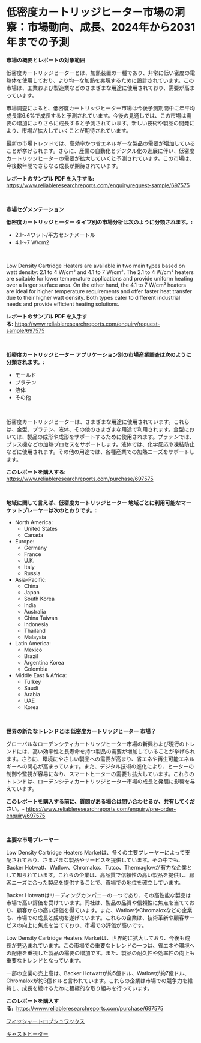 <p><h1>低密度カートリッジヒーター市場の洞察：市場動向、成長、2024年から2031年までの予測</h1></p><p><strong>市場の概要とレポートの対象範囲</strong></p>
<p><p>低密度カートリッジヒーターとは、加熱装置の一種であり、非常に低い密度の電熱体を使用しており、より均一な加熱を実現するために設計されています。この市場は、工業および製造業などのさまざまな用途に使用されており、需要が高まっています。</p><p>市場調査によると、低密度カートリッジヒーター市場は今後予測期間中に年平均成長率6.6%で成長すると予測されています。今後の見通しでは、この市場は需要の増加によりさらに成長すると予測されています。新しい技術や製品の開発により、市場が拡大していくことが期待されています。</p><p>最新の市場トレンドでは、高効率かつ省エネルギーな製品の需要が増加していることが挙げられます。さらに、産業の自動化とデジタル化の進展に伴い、低密度カートリッジヒーターの需要が拡大していくと予測されています。この市場は、今後数年間でさらなる成長が期待されています。</p></p>
<p><strong>レポートのサンプル PDF を入手する:</strong> <a href="https://www.reliableresearchreports.com/enquiry/request-sample/697575">https://www.reliableresearchreports.com/enquiry/request-sample/697575</a></p>
<p>&nbsp;</p>
<p><strong>市場セグメンテーション</strong></p>
<p><strong>低密度カートリッジヒーター タイプ別の市場分析は次のように分類されます。:</strong></p>
<p><ul><li>2.1～4ワット/平方センチメートル</li><li>4.1～7 W/cm2</li></ul></p>
<p>&nbsp;</p>
<p><p>Low Density Cartridge Heaters are available in two main types based on watt density: 2.1 to 4 W/cm² and 4.1 to 7 W/cm². The 2.1 to 4 W/cm² heaters are suitable for lower temperature applications and provide uniform heating over a larger surface area. On the other hand, the 4.1 to 7 W/cm² heaters are ideal for higher temperature requirements and offer faster heat transfer due to their higher watt density. Both types cater to different industrial needs and provide efficient heating solutions.</p></p>
<p><strong>レポートのサンプル PDF を入手する:</strong>&nbsp;<a href="https://www.reliableresearchreports.com/enquiry/request-sample/697575">https://www.reliableresearchreports.com/enquiry/request-sample/697575</a></p>
<p>&nbsp;</p>
<p><strong> 低密度カートリッジヒーター アプリケーション別の市場産業調査は次のように分類されます。:</strong></p>
<p><ul><li>モールド</li><li>プラテン</li><li>液体</li><li>その他</li></ul></p>
<p>&nbsp;</p>
<p><p>低密度カートリッジヒーターは、さまざまな用途に使用されています。これらは、金型、プラテン、液体、その他のさまざまな用途で利用されます。金型においては、製品の成形や成形をサポートするために使用されます。プラテンでは、プレス機などの加熱プロセスをサポートします。液体では、化学反応や凍結防止などに使用されます。その他の用途では、各種産業での加熱ニーズをサポートします。</p></p>
<p><strong>このレポートを購入する:</strong>&nbsp; <a href="https://www.reliableresearchreports.com/purchase/697575">https://www.reliableresearchreports.com/purchase/697575</a></p>
<p>&nbsp;</p>
<p><strong>地域に関して言えば、低密度カートリッジヒーター 地域ごとに利用可能なマーケットプレーヤーは次のとおりです。:</strong></p>
<p><ul>
    <li>
        North America:
        <ul>
            <li>United States</li>
            <li>Canada</li>
        </ul>
    </li>
    <li>
        Europe:
        <ul>
            <li>Germany</li>
            <li>France</li>
            <li>U.K.</li>
            <li>Italy</li>
            <li>Russia</li>
        </ul>
    </li>
    <li>
        Asia-Pacific:
        <ul>
            <li>China</li>
            <li>Japan</li>
            <li>South Korea</li>
            <li>India</li>
            <li>Australia</li>
            <li>China Taiwan</li>
            <li>Indonesia</li>
            <li>Thailand</li>
            <li>Malaysia</li>
        </ul>
    </li>
    <li>
        Latin America:
        <ul>
            <li>Mexico</li>
            <li>Brazil</li>
            <li>Argentina Korea</li>
            <li>Colombia</li>
        </ul>
    </li>
    <li>
        Middle East & Africa:
        <ul>
            <li>Turkey</li>
            <li>Saudi</li>
            <li>Arabia</li>
            <li>UAE</li>
            <li>Korea</li>
        </ul>
    </li>
    </ul></p>
<p>&nbsp;</p>
<p><strong>世界の新たなトレンドとは 低密度カートリッジヒーター 市場？</strong></p>
<p><p>グローバルなローデンシティカートリッジヒーター市場の新興および現行のトレンドには、高い効率性と長寿命を持つ製品の需要が増加していることが挙げられます。さらに、環境にやさしい製品への需要が高まり、省エネや再生可能エネルギーへの関心が高まっています。また、デジタル技術の進化により、ヒーターの制御や監視が容易になり、スマートヒーターの需要も拡大しています。これらのトレンドは、ローデンシティカートリッジヒーター市場の成長と発展に影響を与えています。</p></p>
<p><strong>このレポートを購入する前に、質問がある場合は問い合わせるか、共有してください。</strong>- <a href="https://www.reliableresearchreports.com/enquiry/pre-order-enquiry/697575">https://www.reliableresearchreports.com/enquiry/pre-order-enquiry/697575</a></p>
<p>&nbsp;</p>
<p><strong>主要な市場プレーヤー</strong></p>
<p><p>Low Density Cartridge Heaters Marketは、多くの主要プレーヤーによって支配されており、さまざまな製品やサービスを提供しています。その中でも、Backer Hotwatt、Watlow、Chromalox、Tutco、Thermaglowが有力な企業として知られています。これらの企業は、高品質で信頼性の高い製品を提供し、顧客ニーズに合った製品を提供することで、市場での地位を確立しています。</p><p>Backer Hotwattはリーディングカンパニーの一つであり、その高性能な製品は市場で高い評価を受けています。同社は、製品の品質や信頼性に焦点を当てており、顧客からの高い評価を得ています。また、WatlowやChromaloxなどの企業も、市場での成長と成功を遂げています。これらの企業は、技術革新や顧客サービスの向上に焦点を当てており、市場での評価が高いです。</p><p>Low Density Cartridge Heaters Marketは、世界的に拡大しており、今後も成長が見込まれています。この市場での重要なトレンドの一つは、省エネや環境への配慮を重視した製品の需要の増加です。また、製品の耐久性や効率性の向上も重要なトレンドとなっています。</p><p>一部の企業の売上高は、Backer Hotwattが約5億ドル、Watlowが約7億ドル、Chromaloxが約3億ドルと言われています。これらの企業は市場での競争力を維持し、成長を続けるために積極的な取り組みを行っています。</p></p>
<p><strong>このレポートを購入する:</strong>&nbsp;&nbsp;<a href="https://www.reliableresearchreports.com/purchase/697575">https://www.reliableresearchreports.com/purchase/697575</a></p>
<p><p><a href="https://medium.com/@phillipbarnett65/%E3%83%95%E3%82%A3%E3%83%83%E3%82%B7%E3%83%A3%E3%83%BC-%E3%83%88%E3%83%AD%E3%83%97%E3%82%B7%E3%83%A5%E3%83%AF%E3%83%83%E3%82%AF%E3%82%B9%E5%B8%82%E5%A0%B4%E3%81%AE%E8%A6%8F%E6%A8%A1-cagr-%E5%8B%95%E5%90%91-2024-2030-beadd2ae187d">フィッシャートロプシュワックス</a></p><p><a href="https://github.com/nemesis2824/Market-Research-Report-List-1/blob/main/902286115499.md">キャストヒーター</a></p></p>